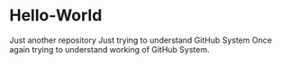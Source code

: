 # Hello-World
Just another repository
Just trying to understand GitHub System
Once again trying to understand working of GitHub System.
